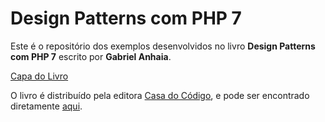# Design Patterns com PHP 7

Este é o repositório dos exemplos desenvolvidos no livro **Design Patterns com PHP 7** escrito por **Gabriel Anhaia**.

[Capa do Livro](www.google.com.br)

O livro é distribuído pela editora [Casa do Código](www.casadocodigo.com.br), e pode ser encontrado diretamente [aqui](www.google.com.br).
